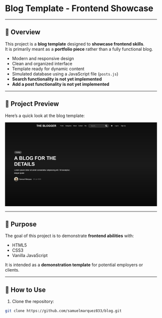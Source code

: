 # Blog Template - Frontend Showcase

---

## 🔹 Overview

This project is a **blog template** designed to **showcase frontend skills**.  
It is primarily meant as a **portfolio piece** rather than a fully functional blog.  

- Modern and responsive design  
- Clean and organized interface  
- Template ready for dynamic content  
- Simulated database using a JavaScript file (`posts.js`)  
- **Search functionality is not yet implemented**  
- **Add a post functionality is not yet implemented**

---

## 🔹 Project Preview

Here’s a quick look at the blog template:

![Blog Template Preview](preview.png)

---

## 🔹 Purpose

The goal of this project is to demonstrate **frontend abilities** with:

- HTML5  
- CSS3  
- Vanilla JavaScript  

It is intended as a **demonstration template** for potential employers or clients.

---

## 🔹 How to Use

1. Clone the repository:

```bash
git clone https://github.com/samuelmarquez833/blog.git
